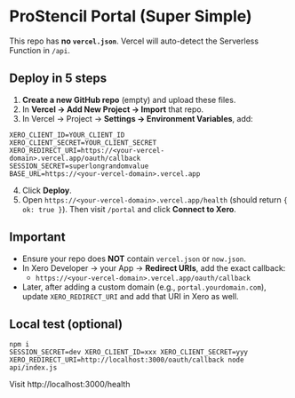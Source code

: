 # ProStencil Portal (Super Simple)

This repo has **no `vercel.json`**. Vercel will auto-detect the Serverless Function in `/api`.

## Deploy in 5 steps

1) **Create a new GitHub repo** (empty) and upload these files.
2) In **Vercel → Add New Project → Import** that repo.
3) In Vercel → Project → **Settings → Environment Variables**, add:
```
XERO_CLIENT_ID=YOUR_CLIENT_ID
XERO_CLIENT_SECRET=YOUR_CLIENT_SECRET
XERO_REDIRECT_URI=https://<your-vercel-domain>.vercel.app/oauth/callback
SESSION_SECRET=superlongrandomvalue
BASE_URL=https://<your-vercel-domain>.vercel.app
```
4) Click **Deploy**.
5) Open `https://<your-vercel-domain>.vercel.app/health` (should return `{ ok: true }`). Then visit `/portal` and click **Connect to Xero**.

## Important
- Ensure your repo does **NOT** contain `vercel.json` or `now.json`.
- In Xero Developer → your App → **Redirect URIs**, add the exact callback:
  - `https://<your-vercel-domain>.vercel.app/oauth/callback`
- Later, after adding a custom domain (e.g., `portal.yourdomain.com`), update `XERO_REDIRECT_URI` and add that URI in Xero as well.

## Local test (optional)
```
npm i
SESSION_SECRET=dev XERO_CLIENT_ID=xxx XERO_CLIENT_SECRET=yyy XERO_REDIRECT_URI=http://localhost:3000/oauth/callback node api/index.js
```
Visit http://localhost:3000/health
